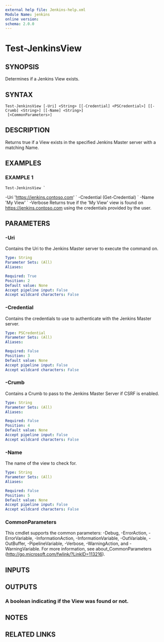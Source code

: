 ```yaml
---
external help file: Jenkins-help.xml
Module Name: jenkins
online version:
schema: 2.0.0
---
```


# Test-JenkinsView

## SYNOPSIS
Determines if a Jenkins View exists.

## SYNTAX

```
Test-JenkinsView [-Uri] <String> [[-Credential] <PSCredential>] [[-Crumb] <String>] [[-Name] <String>]
 [<CommonParameters>]
```

## DESCRIPTION
Returns true if a View exists in the specified Jenkins Master server with a matching Name.

## EXAMPLES

### EXAMPLE 1
```
Test-JenkinsView `
```

-Uri 'https://jenkins.contoso.com' \`
    -Credential (Get-Credential) \`
    -Name 'My View' \`
    -Verbose
Returns true if the 'My View' view is found on https://jenkins.contoso.com using the credentials provided by
the user.

## PARAMETERS

### -Uri
Contains the Uri to the Jenkins Master server to execute the command on.

```yaml
Type: String
Parameter Sets: (All)
Aliases:

Required: True
Position: 2
Default value: None
Accept pipeline input: False
Accept wildcard characters: False
```

### -Credential
Contains the credentials to use to authenticate with the Jenkins Master server.

```yaml
Type: PSCredential
Parameter Sets: (All)
Aliases:

Required: False
Position: 3
Default value: None
Accept pipeline input: False
Accept wildcard characters: False
```

### -Crumb
Contains a Crumb to pass to the Jenkins Master Server if CSRF is enabled.

```yaml
Type: String
Parameter Sets: (All)
Aliases:

Required: False
Position: 4
Default value: None
Accept pipeline input: False
Accept wildcard characters: False
```

### -Name
The name of the view to check for.

```yaml
Type: String
Parameter Sets: (All)
Aliases:

Required: False
Position: 5
Default value: None
Accept pipeline input: False
Accept wildcard characters: False
```

### CommonParameters
This cmdlet supports the common parameters: -Debug, -ErrorAction, -ErrorVariable, -InformationAction, -InformationVariable, -OutVariable, -OutBuffer, -PipelineVariable, -Verbose, -WarningAction, and -WarningVariable.
For more information, see about_CommonParameters (http://go.microsoft.com/fwlink/?LinkID=113216).

## INPUTS

## OUTPUTS

### A boolean indicating if the View was found or not.

## NOTES

## RELATED LINKS
